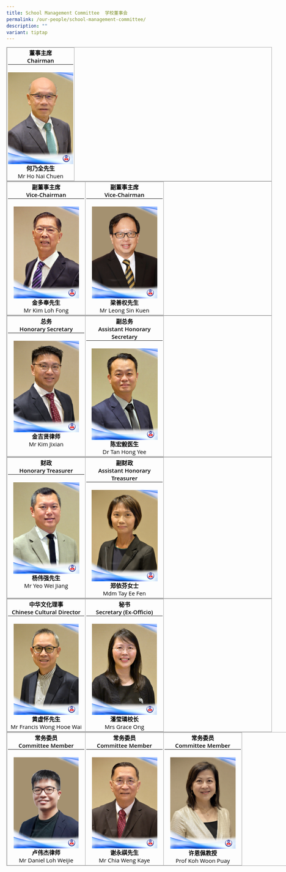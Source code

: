 ```yaml
---
title: School Management Committee  学校董事会
permalink: /our-people/school-management-committee/
description: ""
variant: tiptap
---
```

<table style="margin: auto; outline: 0px; padding: 0px; border-collapse: collapse; clear: both; border: 1px solid rgb(170, 170, 170); width: 695.271px; color: rgb(0, 0, 0); font-family: &quot;Open Sans&quot;, sans-serif; font-size: 14.875px; font-style: normal; font-variant-ligatures: normal; font-variant-caps: normal; font-weight: 600; letter-spacing: normal; orphans: 2; text-align: left; text-transform: none; white-space: normal; widows: 2; word-spacing: 0px; -webkit-text-stroke-width: 0px; text-decoration-thickness: initial; text-decoration-style: initial; text-decoration-color: initial;" class="iveo_table ives_tab_simple3 ive_eobj_center"><tbody style="margin: 0px; outline: 0px; padding: 0px;"><tr style="margin: 0px; outline: 0px; padding: 0px;"><td style="margin: 0px; outline: 0px; padding: 2px; text-align: center; border: 1px solid rgb(170, 170, 170);" valign="top">董事主席<br style="margin: 0px; outline: 0px; padding: 0px;">Chairman<br style="margin: 0px; outline: 0px; padding: 0px;"><hr style="margin: 0px; outline: 0px; padding: 0px;"><br style="margin: 0px; outline: 0px; padding: 0px;"><img style="margin: auto; outline: 0px; padding: 0px; clear: both; display: block; width: 171px; height: 240px;" class="ive_eobj_center" alt="mr ho nai chuen - website.png" width="100%" src="/images/SMC 73rd/mr ho nai chuen - website.png">何乃全先生<br style="margin: 0px; outline: 0px; padding: 0px;"><span style="margin: 0px; outline: 0px; padding: 0px; font-weight: normal;">Mr Ho Nai Chuen</span></td></tr></tbody></table>

  

<table style="margin: auto; outline: 0px; padding: 0px; border-collapse: collapse; clear: both; border: 1px solid rgb(170, 170, 170); width: 695.271px; color: rgb(0, 0, 0); font-family: &quot;Open Sans&quot;, sans-serif; font-size: 14.875px; font-style: normal; font-variant-ligatures: normal; font-variant-caps: normal; font-weight: 600; letter-spacing: normal; orphans: 2; text-align: left; text-transform: none; white-space: normal; widows: 2; word-spacing: 0px; -webkit-text-stroke-width: 0px; text-decoration-thickness: initial; text-decoration-style: initial; text-decoration-color: initial;" class="ive_eobj_center iveo_table ives_tab_simple3"><tbody style="margin: 0px; outline: 0px; padding: 0px;"><tr style="margin: 0px; outline: 0px; padding: 0px;"><td style="margin: 0px; outline: 0px; padding: 2px; text-align: center; border: 1px solid rgb(170, 170, 170);" width="200px" valign="top">副董事主席<br style="margin: 0px; outline: 0px; padding: 0px;">Vice-Chairman<br style="margin: 0px; outline: 0px; padding: 0px;"><hr style="margin: 0px; outline: 0px; padding: 0px;"><br style="margin: 0px; outline: 0px; padding: 0px;"><img style="margin: auto; outline: 0px; padding: 0px; clear: both; display: block; width: 171px; height: 240px;" class="ive_eobj_center" alt="mr kim loh fong - website.png" width="100%" src="/images/SMC 73rd/mr kim loh fong - website.png">金多奉先生<br style="margin: 0px; outline: 0px; padding: 0px;"><span style="margin: 0px; outline: 0px; padding: 0px; font-weight: normal;">Mr Kim Loh Fong</span></td><td style="margin: 0px; outline: 0px; padding: 2px; text-align: center; border: 1px solid rgb(170, 170, 170);" width="200px" valign="top">副董事主席<br style="margin: 0px; outline: 0px; padding: 0px;">Vice-Chairman<br style="margin: 0px; outline: 0px; padding: 0px;"><hr style="margin: 0px; outline: 0px; padding: 0px;"><br style="margin: 0px; outline: 0px; padding: 0px;"><img style="margin: auto; outline: 0px; padding: 0px; clear: both; display: block; width: 171px; height: 240px;" class="ive_eobj_center" alt="mr leong sin kuen - website.png" width="100%" src="/images/SMC 73rd/mr leong sin kuen - website.png">梁善权先生<br style="margin: 0px; outline: 0px; padding: 0px;"><span style="margin: 0px; outline: 0px; padding: 0px; font-weight: normal;">Mr Leong Sin Kuen</span></td></tr></tbody></table>

  

<table style="margin: auto; outline: 0px; padding: 0px; border-collapse: collapse; clear: both; border: 1px solid rgb(170, 170, 170); width: 695.271px; color: rgb(0, 0, 0); font-family: &quot;Open Sans&quot;, sans-serif; font-size: 14.875px; font-style: normal; font-variant-ligatures: normal; font-variant-caps: normal; font-weight: 600; letter-spacing: normal; orphans: 2; text-align: left; text-transform: none; white-space: normal; widows: 2; word-spacing: 0px; -webkit-text-stroke-width: 0px; text-decoration-thickness: initial; text-decoration-style: initial; text-decoration-color: initial;" class="iveo_table ives_tab_simple3 ive_eobj_center"><tbody style="margin: 0px; outline: 0px; padding: 0px;"><tr style="margin: 0px; outline: 0px; padding: 0px;"><td style="margin: 0px; outline: 0px; padding: 2px; text-align: center; border: 1px solid rgb(170, 170, 170);" width="200px" valign="top">总务<br style="margin: 0px; outline: 0px; padding: 0px;">Honorary Secretary<br style="margin: 0px; outline: 0px; padding: 0px;"><hr style="margin: 0px; outline: 0px; padding: 0px;"><br style="margin: 0px; outline: 0px; padding: 0px;"><img style="margin: auto; outline: 0px; padding: 0px; clear: both; display: block; width: 171px; height: 239px;" class="ive_eobj_center" alt="mr kim jixian - website.png" width="100%" src="/images/SMC 73rd/mr kim jixian - website.png">金吉贤律师<br style="margin: 0px; outline: 0px; padding: 0px;"><span style="margin: 0px; outline: 0px; padding: 0px; font-weight: normal;">Mr Kim Jixian</span></td><td style="margin: 0px; outline: 0px; padding: 2px; text-align: center; border: 1px solid rgb(170, 170, 170);" width="200px" valign="top">副总务<br style="margin: 0px; outline: 0px; padding: 0px;">Assistant Honorary Secretary<br style="margin: 0px; outline: 0px; padding: 0px;"><hr style="margin: 0px; outline: 0px; padding: 0px;"><br style="margin: 0px; outline: 0px; padding: 0px;"><img style="margin: auto; outline: 0px; padding: 0px; clear: both; display: block; width: 173px; height: 239px;" class="ive_eobj_center" alt="dr tan hong yee - website.png" width="100%" src="/images/SMC 73rd/dr tan hong yee - website.png">陈宏毅医生<br style="margin: 0px; outline: 0px; padding: 0px;"><span style="margin: 0px; outline: 0px; padding: 0px; font-weight: normal;">Dr Tan Hong Yee</span></td></tr></tbody></table>

  

<table style="margin: auto; outline: 0px; padding: 0px; border-collapse: collapse; clear: both; border: 1px solid rgb(170, 170, 170); width: 695.271px; color: rgb(0, 0, 0); font-family: &quot;Open Sans&quot;, sans-serif; font-size: 14.875px; font-style: normal; font-variant-ligatures: normal; font-variant-caps: normal; font-weight: 600; letter-spacing: normal; orphans: 2; text-align: left; text-transform: none; white-space: normal; widows: 2; word-spacing: 0px; -webkit-text-stroke-width: 0px; text-decoration-thickness: initial; text-decoration-style: initial; text-decoration-color: initial;" class="iveo_table ives_tab_simple3 ive_eobj_center"><tbody style="margin: 0px; outline: 0px; padding: 0px;"><tr style="margin: 0px; outline: 0px; padding: 0px;"><td style="margin: 0px; outline: 0px; padding: 2px; text-align: center; border: 1px solid rgb(170, 170, 170);" width="200px" valign="top">财政<br style="margin: 0px; outline: 0px; padding: 0px;">Honorary Treasurer<br style="margin: 0px; outline: 0px; padding: 0px;"><hr style="margin: 0px; outline: 0px; padding: 0px;"><br style="margin: 0px; outline: 0px; padding: 0px;"><img style="margin: auto; outline: 0px; padding: 0px; clear: both; display: block; width: 173px; height: 239px;" class="ive_eobj_center" alt="mr yeo wei jiang - website.png" width="100%" src="/images/SMC 73rd/mr yeo wei jiang - website.png">杨伟强先生<br style="margin: 0px; outline: 0px; padding: 0px;"><span style="margin: 0px; outline: 0px; padding: 0px; font-weight: normal;">Mr Yeo Wei Jiang</span></td><td style="margin: 0px; outline: 0px; padding: 2px; text-align: center; border: 1px solid rgb(170, 170, 170);" width="200px" valign="top">副财政<br style="margin: 0px; outline: 0px; padding: 0px;">Assistant Honorary Treasurer<br style="margin: 0px; outline: 0px; padding: 0px;"><hr style="margin: 0px; outline: 0px; padding: 0px;"><br style="margin: 0px; outline: 0px; padding: 0px;"><img style="margin: auto; outline: 0px; padding: 0px; clear: both; display: block; width: 173px; height: 239px;" class="ive_eobj_center" alt="ms tay ee fen - website.png" width="100%" src="/images/SMC 73rd/ms tay ee fen - website.png">郑依芬女士<br style="margin: 0px; outline: 0px; padding: 0px;"><span style="margin: 0px; outline: 0px; padding: 0px; font-weight: normal;">Mdm Tay Ee Fen</span></td></tr></tbody></table>

  

<table style="margin: auto; outline: 0px; padding: 0px; border-collapse: collapse; clear: both; border: 1px solid rgb(170, 170, 170); width: 695.271px; color: rgb(0, 0, 0); font-family: &quot;Open Sans&quot;, sans-serif; font-size: 14.875px; font-style: normal; font-variant-ligatures: normal; font-variant-caps: normal; font-weight: 600; letter-spacing: normal; orphans: 2; text-align: left; text-transform: none; white-space: normal; widows: 2; word-spacing: 0px; -webkit-text-stroke-width: 0px; text-decoration-thickness: initial; text-decoration-style: initial; text-decoration-color: initial;" class="ive_eobj_center iveo_table ives_tab_simple3"><tbody style="margin: 0px; outline: 0px; padding: 0px;"><tr style="margin: 0px; outline: 0px; padding: 0px;"><td style="margin: 0px; outline: 0px; padding: 2px; text-align: center; border: 1px solid rgb(170, 170, 170);" width="200px" valign="top">中华文化理事<br style="margin: 0px; outline: 0px; padding: 0px;">Chinese Cultural Director<br style="margin: 0px; outline: 0px; padding: 0px;"><hr style="margin: 0px; outline: 0px; padding: 0px;"><br style="margin: 0px; outline: 0px; padding: 0px;"><img style="margin: auto; outline: 0px; padding: 0px; clear: both; display: block; width: 170px; height: 238px;" class="ive_eobj_center" alt="mr francis wong hooe wai - website.png" width="100%" src="/images/SMC 73rd/mr francis wong hooe wai - website.png">黄虚怀先生<br style="margin: 0px; outline: 0px; padding: 0px;"><span style="margin: 0px; outline: 0px; padding: 0px; font-weight: normal;">Mr Francis Wong Hooe Wai</span></td><td style="margin: 0px; outline: 0px; padding: 2px; text-align: center; border: 1px solid rgb(170, 170, 170);" width="200px" valign="top">秘书<br style="margin: 0px; outline: 0px; padding: 0px;">Secretary (Ex-Officio)<br style="margin: 0px; outline: 0px; padding: 0px;"><hr style="margin: 0px; outline: 0px; padding: 0px;"><br style="margin: 0px; outline: 0px; padding: 0px;"><img style="margin: auto; outline: 0px; padding: 0px; clear: both; display: block; width: 170px; height: 238px;" class="ive_eobj_center" alt="mrs grace ong - website.png" width="100%" src="/images/SMC 73rd/mrs grace ong - website.png">潘莹璘校长<br style="margin: 0px; outline: 0px; padding: 0px;"><span style="margin: 0px; outline: 0px; padding: 0px; font-weight: normal;">Mrs Grace Ong</span></td></tr></tbody></table>

  

<table style="margin: auto; outline: 0px; padding: 0px; border-collapse: collapse; clear: both; border: 1px solid rgb(170, 170, 170); width: 870.726px; color: rgb(0, 0, 0); font-family: &quot;Open Sans&quot;, sans-serif; font-size: 14.875px; font-style: normal; font-variant-ligatures: normal; font-variant-caps: normal; font-weight: 600; letter-spacing: normal; orphans: 2; text-align: left; text-transform: none; white-space: normal; widows: 2; word-spacing: 0px; -webkit-text-stroke-width: 0px; text-decoration-thickness: initial; text-decoration-style: initial; text-decoration-color: initial;" class="ive_eobj_center iveo_table ives_tab_simple3"><tbody style="margin: 0px; outline: 0px; padding: 0px;"><tr style="margin: 0px; outline: 0px; padding: 0px;"><td style="margin: 0px; outline: 0px; padding: 2px; text-align: center; border: 1px solid rgb(170, 170, 170);" width="200px" valign="top">常务委员<br style="margin: 0px; outline: 0px; padding: 0px;">Committee Member<br style="margin: 0px; outline: 0px; padding: 0px;"><hr style="margin: 0px; outline: 0px; padding: 0px;"><br style="margin: 0px; outline: 0px; padding: 0px;"><img style="margin: auto; outline: 0px; padding: 0px; clear: both; display: block; width: 170px; height: 238px;" class="ive_eobj_center" alt="mr daniel loh weijie - website.png" width="100%" src="/images/SMC 73rd/mr daniel loh weijie - website.png">卢伟杰律师<br style="margin: 0px; outline: 0px; padding: 0px;"><span style="margin: 0px; outline: 0px; padding: 0px; font-weight: normal;">Mr Daniel Loh Weijie</span></td><td style="margin: 0px; outline: 0px; padding: 2px; text-align: center; border: 1px solid rgb(170, 170, 170);" width="200px" valign="top">常务委员<br style="margin: 0px; outline: 0px; padding: 0px;">Committee Member<br style="margin: 0px; outline: 0px; padding: 0px;"><hr style="margin: 0px; outline: 0px; padding: 0px;"><br style="margin: 0px; outline: 0px; padding: 0px;"><img style="margin: auto; outline: 0px; padding: 0px; clear: both; display: block; width: 171px; height: 238px;" class="ive_eobj_center" alt="mr chia weng kaye - website.png" width="100%" src="/images/SMC 73rd/mr chia weng kaye - website.png">谢永祺先生<br style="margin: 0px; outline: 0px; padding: 0px;"><span style="margin: 0px; outline: 0px; padding: 0px; font-weight: normal;">Mr Chia Weng Kaye</span></td><td style="margin: 0px; outline: 0px; padding: 2px; text-align: center; border: 1px solid rgb(170, 170, 170);" width="200px" valign="top">常务委员<br style="margin: 0px; outline: 0px; padding: 0px;">Committee Member<br style="margin: 0px; outline: 0px; padding: 0px;"><hr style="margin: 0px; outline: 0px; padding: 0px;"><br style="margin: 0px; outline: 0px; padding: 0px;"><img style="margin: auto; outline: 0px; padding: 0px; clear: both; display: block; width: 171px; height: 239px;" class="ive_eobj_center" alt="prof koh woon puay - website.png" width="100%" src="/images/SMC 73rd/prof koh woon puay - website.png">许恩佩教授<br style="margin: 0px; outline: 0px; padding: 0px;"><span style="margin: 0px; outline: 0px; padding: 0px; font-weight: normal;">Prof Koh Woon Puay</span></td></tr></tbody></table>